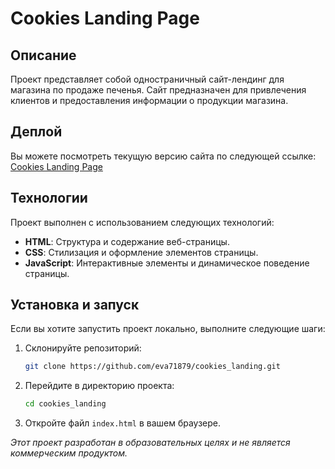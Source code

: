 # Cookies Landing Page

## Описание

Проект представляет собой одностраничный сайт-лендинг для магазина по продаже печенья. Сайт предназначен для привлечения клиентов и предоставления информации о продукции магазина.

## Деплой

Вы можете посмотреть текущую версию сайта по следующей ссылке: [Cookies Landing Page](https://eva71879.github.io/cookies_landing/)

## Технологии

Проект выполнен с использованием следующих технологий:

- **HTML**: Структура и содержание веб-страницы.
- **CSS**: Стилизация и оформление элементов страницы.
- **JavaScript**: Интерактивные элементы и динамическое поведение страницы.

## Установка и запуск

Если вы хотите запустить проект локально, выполните следующие шаги:

1. Склонируйте репозиторий:
    ```bash
    git clone https://github.com/eva71879/cookies_landing.git
    ```

2. Перейдите в директорию проекта:
    ```bash
    cd cookies_landing
    ```

3. Откройте файл `index.html` в вашем браузере.

*Этот проект разработан в образовательных целях и не является коммерческим продуктом.*

